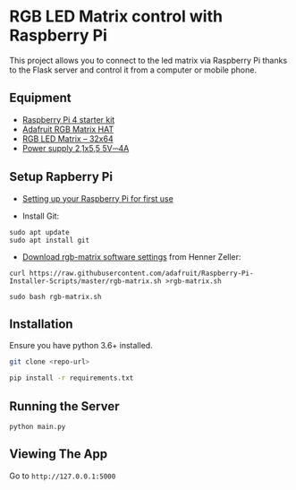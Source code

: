 # RGB LED Matrix control with Raspberry Pi

This project allows you to connect to the led matrix via Raspberry Pi thanks to the Flask server and control it from a computer or mobile phone.


## Equipment



- <a href="https://rpishop.cz/s-raspberry-pi/3623-zonepi-sada-s-raspberry-pi-4-4gb-ram-32gb-karta-oficialni-krabicka-bila.html">Raspberry Pi 4 starter kit<a>
- <a href="https://rpishop.cz/rozsirujici-karty/1674-adafruit-rgb-matrix-hat-pro-raspberry-pi-mini-kit.html">Adafruit RGB Matrix HAT<a>
- <a href="https://rpishop.cz/led-displeje/1671-rgb-led-panel-32x64-mm.html?ssa_query=led">RGB LED Matrix – 32x64<a>
- <a href="https://rpishop.cz/zdroje/3664-sunny-21x55mm-5v4a-napajeci-zdroj-eu-cerna.html">Power supply 2,1x5,5 5V⎓4A<a>



## Setup Rapberry Pi

- <a href="https://projects.raspberrypi.org/en/projects/raspberry-pi-setting-up">Setting up your Raspberry Pi for first use<a>

- Install Git:
```
sudo apt update
sudo apt install git
```
- <a href="https://www.youtube.com/watch?v=3VrILb3dN0s&list=WL&index=9&t=8s">Download rgb-matrix software settings</a> from Henner Zeller:
```
curl https://raw.githubusercontent.com/adafruit/Raspberry-Pi-Installer-Scripts/master/rgb-matrix.sh >rgb-matrix.sh
```
```
sudo bash rgb-matrix.sh
```

## Installation
Ensure you have python 3.6+ installed.
```bash
git clone <repo-url>
```
```bash
pip install -r requirements.txt
```

## Running the Server
```
python main.py
```

## Viewing The App

Go to `http://127.0.0.1:5000`